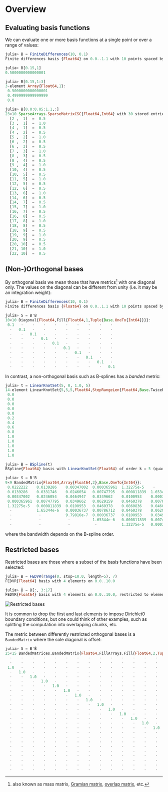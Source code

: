 # Overview

## Evaluating basis functions

We can evaluate one or more basis functions at a single point or over
a range of values:

```julia
julia> B = FiniteDifferences(10, 0.1)
Finite differences basis {Float64} on 0.0..1.1 with 10 points spaced by Δx = 0.1

julia> B[0.15,1]
0.5000000000000001

julia> B[0.15,1:3]
3-element Array{Float64,1}:
 0.5000000000000001
 0.4999999999999999
 0.0

julia> B[0.0:0.05:1.1,:]
23×10 SparseArrays.SparseMatrixCSC{Float64,Int64} with 30 stored entries:
  [2 ,  1]  =  0.5
  [3 ,  1]  =  1.0
  [4 ,  1]  =  0.5
  [4 ,  2]  =  0.5
  [5 ,  2]  =  1.0
  [6 ,  2]  =  0.5
  [6 ,  3]  =  0.5
  [7 ,  3]  =  1.0
  [8 ,  3]  =  0.5
  [8 ,  4]  =  0.5
  [9 ,  4]  =  1.0
  [10,  4]  =  0.5
  [10,  5]  =  0.5
  [11,  5]  =  1.0
  [12,  5]  =  0.5
  [12,  6]  =  0.5
  [13,  6]  =  1.0
  [14,  6]  =  0.5
  [14,  7]  =  0.5
  [15,  7]  =  1.0
  [16,  7]  =  0.5
  [16,  8]  =  0.5
  [17,  8]  =  1.0
  [18,  8]  =  0.5
  [18,  9]  =  0.5
  [19,  9]  =  1.0
  [20,  9]  =  0.5
  [20, 10]  =  0.5
  [21, 10]  =  1.0
  [22, 10]  =  0.5
```

## (Non-)Orthogonal bases

By orthogonal basis we mean those that have metrics[^metric] with one
diagonal only. The values on the diagonal can be different from unity
(i.e. it may be an integration weight):

```julia
julia> B = FiniteDifferences(10, 0.1)
Finite differences basis {Float64} on 0.0..1.1 with 10 points spaced by Δx = 0.1

julia> S = B'B
10×10 Diagonal{Float64,Fill{Float64,1,Tuple{Base.OneTo{Int64}}}}:
 0.1   ⋅    ⋅    ⋅    ⋅    ⋅    ⋅    ⋅    ⋅    ⋅
  ⋅   0.1   ⋅    ⋅    ⋅    ⋅    ⋅    ⋅    ⋅    ⋅
  ⋅    ⋅   0.1   ⋅    ⋅    ⋅    ⋅    ⋅    ⋅    ⋅
  ⋅    ⋅    ⋅   0.1   ⋅    ⋅    ⋅    ⋅    ⋅    ⋅
  ⋅    ⋅    ⋅    ⋅   0.1   ⋅    ⋅    ⋅    ⋅    ⋅
  ⋅    ⋅    ⋅    ⋅    ⋅   0.1   ⋅    ⋅    ⋅    ⋅
  ⋅    ⋅    ⋅    ⋅    ⋅    ⋅   0.1   ⋅    ⋅    ⋅
  ⋅    ⋅    ⋅    ⋅    ⋅    ⋅    ⋅   0.1   ⋅    ⋅
  ⋅    ⋅    ⋅    ⋅    ⋅    ⋅    ⋅    ⋅   0.1   ⋅
  ⋅    ⋅    ⋅    ⋅    ⋅    ⋅    ⋅    ⋅    ⋅   0.1
```

In contrast, a non-orthogonal basis such as B-splines has a _banded_
metric:

```julia
julia> t = LinearKnotSet(5, 0, 1.0, 5)
14-element LinearKnotSet{5,5,5,Float64,StepRangeLen{Float64,Base.TwicePrecision{Float64},Base.TwicePrecision{Float64}}}:
 0.0
 0.0
 0.0
 0.0
 0.0
 0.2
 0.4
 0.6
 0.8
 1.0
 1.0
 1.0
 1.0
 1.0

julia> B = BSpline(t)
BSpline{Float64} basis with LinearKnotSet(Float64) of order k = 5 (quartic) on 0.0..1.0 (5 intervals)

julia> S = B'B
9×9 BandedMatrix{Float64,Array{Float64,2},Base.OneTo{Int64}}:
 0.0222222    0.0139286    0.00347002  0.000365961  1.32275e-5    ⋅            ⋅           ⋅            ⋅
 0.0139286    0.0331746    0.0246054   0.00747795   0.000811839  1.65344e-6    ⋅           ⋅            ⋅
 0.00347002   0.0246054    0.0464947   0.0349662    0.0100953    0.00036737   9.79816e-7   ⋅            ⋅
 0.000365961  0.00747795   0.0349662   0.0629159    0.0460378    0.00786712   0.00036737  1.65344e-6    ⋅
 1.32275e-5   0.000811839  0.0100953   0.0460378    0.0860836    0.0460378    0.0100953   0.000811839  1.32275e-5
  ⋅           1.65344e-6   0.00036737  0.00786712   0.0460378    0.0629159    0.0349662   0.00747795   0.000365961
  ⋅            ⋅           9.79816e-7  0.00036737   0.0100953    0.0349662    0.0464947   0.0246054    0.00347002
  ⋅            ⋅            ⋅          1.65344e-6   0.000811839  0.00747795   0.0246054   0.0331746    0.0139286
  ⋅            ⋅            ⋅           ⋅           1.32275e-5   0.000365961  0.00347002  0.0139286    0.0222222
```

where the bandwidth depends on the B-spline order.

[^metric]: also known as mass matrix, [Gramian
    matrix](https://en.wikipedia.org/wiki/Gramian_matrix), [overlap
    matrix](https://en.wikipedia.org/wiki/Overlap_matrix), etc.

## Restricted bases

Restricted bases are those where a subset of the basis functions have
been selected:

```julia
julia> B = FEDVR(range(0, stop=10.0, length=5), 7)
FEDVR{Float64} basis with 4 elements on 0.0..10.0

julia> B̃ = B[:, 3:17]
FEDVR{Float64} basis with 4 elements on 0.0..10.0, restricted to elements 1:3, basis functions 3..17 ⊂ 1..25
```

![Restricted bases](figures/restricted_bases.svg)

It is common to drop the first and last elements to impose Dirichlet0
boundary conditions, but one could think of other examples, such as
splitting the computation into overlapping chunks, etc.

The metric between differently restricted orthogonal bases is a
`BandedMatrix` where the sole diagonal is offset:

```julia
julia> S = B'B̃
25×15 BandedMatrices.BandedMatrix{Float64,FillArrays.Fill{Float64,2,Tuple{Base.OneTo{Int64},Base.OneTo{Int64}}},Base.OneTo{Int64}}:
  ⋅    ⋅    ⋅    ⋅    ⋅    ⋅    ⋅    ⋅    ⋅    ⋅    ⋅    ⋅    ⋅    ⋅    ⋅
  ⋅    ⋅    ⋅    ⋅    ⋅    ⋅    ⋅    ⋅    ⋅    ⋅    ⋅    ⋅    ⋅    ⋅    ⋅
 1.0   ⋅    ⋅    ⋅    ⋅    ⋅    ⋅    ⋅    ⋅    ⋅    ⋅    ⋅    ⋅    ⋅    ⋅
  ⋅   1.0   ⋅    ⋅    ⋅    ⋅    ⋅    ⋅    ⋅    ⋅    ⋅    ⋅    ⋅    ⋅    ⋅
  ⋅    ⋅   1.0   ⋅    ⋅    ⋅    ⋅    ⋅    ⋅    ⋅    ⋅    ⋅    ⋅    ⋅    ⋅
  ⋅    ⋅    ⋅   1.0   ⋅    ⋅    ⋅    ⋅    ⋅    ⋅    ⋅    ⋅    ⋅    ⋅    ⋅
  ⋅    ⋅    ⋅    ⋅   1.0   ⋅    ⋅    ⋅    ⋅    ⋅    ⋅    ⋅    ⋅    ⋅    ⋅
  ⋅    ⋅    ⋅    ⋅    ⋅   1.0   ⋅    ⋅    ⋅    ⋅    ⋅    ⋅    ⋅    ⋅    ⋅
  ⋅    ⋅    ⋅    ⋅    ⋅    ⋅   1.0   ⋅    ⋅    ⋅    ⋅    ⋅    ⋅    ⋅    ⋅
  ⋅    ⋅    ⋅    ⋅    ⋅    ⋅    ⋅   1.0   ⋅    ⋅    ⋅    ⋅    ⋅    ⋅    ⋅
  ⋅    ⋅    ⋅    ⋅    ⋅    ⋅    ⋅    ⋅   1.0   ⋅    ⋅    ⋅    ⋅    ⋅    ⋅
  ⋅    ⋅    ⋅    ⋅    ⋅    ⋅    ⋅    ⋅    ⋅   1.0   ⋅    ⋅    ⋅    ⋅    ⋅
  ⋅    ⋅    ⋅    ⋅    ⋅    ⋅    ⋅    ⋅    ⋅    ⋅   1.0   ⋅    ⋅    ⋅    ⋅
  ⋅    ⋅    ⋅    ⋅    ⋅    ⋅    ⋅    ⋅    ⋅    ⋅    ⋅   1.0   ⋅    ⋅    ⋅
  ⋅    ⋅    ⋅    ⋅    ⋅    ⋅    ⋅    ⋅    ⋅    ⋅    ⋅    ⋅   1.0   ⋅    ⋅
  ⋅    ⋅    ⋅    ⋅    ⋅    ⋅    ⋅    ⋅    ⋅    ⋅    ⋅    ⋅    ⋅   1.0   ⋅
  ⋅    ⋅    ⋅    ⋅    ⋅    ⋅    ⋅    ⋅    ⋅    ⋅    ⋅    ⋅    ⋅    ⋅   1.0
  ⋅    ⋅    ⋅    ⋅    ⋅    ⋅    ⋅    ⋅    ⋅    ⋅    ⋅    ⋅    ⋅    ⋅    ⋅
  ⋅    ⋅    ⋅    ⋅    ⋅    ⋅    ⋅    ⋅    ⋅    ⋅    ⋅    ⋅    ⋅    ⋅    ⋅
  ⋅    ⋅    ⋅    ⋅    ⋅    ⋅    ⋅    ⋅    ⋅    ⋅    ⋅    ⋅    ⋅    ⋅    ⋅
  ⋅    ⋅    ⋅    ⋅    ⋅    ⋅    ⋅    ⋅    ⋅    ⋅    ⋅    ⋅    ⋅    ⋅    ⋅
  ⋅    ⋅    ⋅    ⋅    ⋅    ⋅    ⋅    ⋅    ⋅    ⋅    ⋅    ⋅    ⋅    ⋅    ⋅
  ⋅    ⋅    ⋅    ⋅    ⋅    ⋅    ⋅    ⋅    ⋅    ⋅    ⋅    ⋅    ⋅    ⋅    ⋅
  ⋅    ⋅    ⋅    ⋅    ⋅    ⋅    ⋅    ⋅    ⋅    ⋅    ⋅    ⋅    ⋅    ⋅    ⋅
  ⋅    ⋅    ⋅    ⋅    ⋅    ⋅    ⋅    ⋅    ⋅    ⋅    ⋅    ⋅    ⋅    ⋅    ⋅
```
